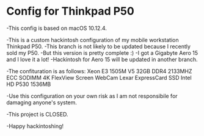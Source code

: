 # Config for Thinkpad P50
-This config is based on macOS 10.12.4.

-This is a custom hackintosh configuration of my mobile workstation Thinkpad P50.
-This branch is not likely to be updated because I recently sold my P50.
-But this version is pretty complete :) 
-I got a Gigabyte Aero 15 and I love it a lot!
-Hackintosh for Aero 15 will be updated in another branch.

-The confituration is as follows:
  Xeon E3 1505M V5
  32GB DDR4 2133MHZ ECC SODIMM
  4K FlexView Screen
  WebCam
  Lexar ExpressCard SSD
  Intel HD P530 1536MB
  
-Use this configuration on your own risk as I am not responsibile for damaging anyone's system.

-This project is CLOSED.

-Happy hackintoshing!
